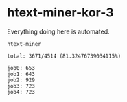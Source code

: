 # htext-miner-kor-3

Everything doing here is automated.

```
htext-miner

total: 3671/4514 (81.32476739034115%)

job0: 653
job1: 643
job2: 929
job3: 723
job4: 723
```